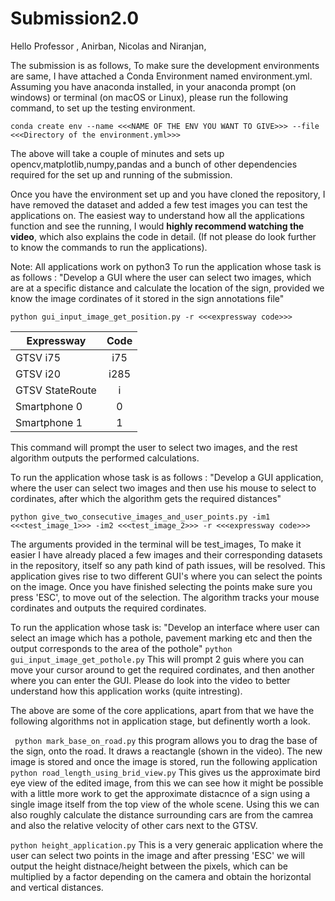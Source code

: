 # Submission2.0

Hello Professor , Anirban, Nicolas and Niranjan,

The submission is as follows, To make sure the development environments are same, I have attached a Conda Environment named environment.yml. Assuming you have anaconda installed, in your anaconda prompt (on windows) or terminal (on macOS or Linux), please run the following command, to set up the testing environment.
```
conda create env --name <<<NAME OF THE ENV YOU WANT TO GIVE>>> --file <<<Directory of the environment.yml>>>
```
The above will take a couple of minutes and sets up opencv,matplotlib,numpy,pandas and a bunch of other dependencies required for the set up and running of the submission.

Once you have the environment set up and you have cloned the repository, I have removed the dataset and added a few test images you can test the applications on. The easiest way to understand how all the applications function and see the running, I would <b>highly recommend watching the video</b>, which also explains the code in detail. (If not please do look further to know the commands to run the applications).


Note: All applications work on python3
To run the application whose task is as follows : "Develop a GUI where the user can select two images, which are at a specific distance and calculate the location of the sign, provided we know the image cordinates of it stored in the sign annotations file"

```
python gui_input_image_get_position.py -r <<<expressway code>>>
```
| Expressway    | Code          |
| ------------- |:-------------:|
| GTSV i75      | i75           |
| GTSV i20      | i285          |
| GTSV StateRoute| i             |
| Smartphone 0 | 0|
|Smartphone 1 | 1| 

This command will prompt the user to select two images, and the rest algorithm outputs the performed calculations.

To run the application whose task is as follows : "Develop a GUI application, where the user can select two images and then use his mouse to select to cordinates, after which the algorithm gets the required distances"
```
python give_two_consecutive_images_and_user_points.py -im1  <<<test_image_1>>> -im2 <<<test_image_2>>> -r <<<expressway code>>>
```
The arguments provided in the terminal will be test_images, To make it easier I have already placed a few images and their corresponding datasets in the repository, itself so any path kind of path issues, will be resolved. This application gives rise to two different GUI's where you can select the points on the image. Once you have finished selecting the points make sure you press 'ESC', to move out of the selection. The algorithm tracks your mouse cordinates and outputs the required cordinates.


To run the application whose task is: "Develop an interface where user can select an image which has a pothole, pavement marking etc and then the output corresponds to the area of the pothole"
``` python gui_input_image_get_pothole.py ``` 
This will prompt 2 guis where you can move your cursor around to get the required cordinates, and then another where you can enter the GUI. Please do look into the video to better understand how this application works (quite intresting).

The above are some of the core applications, apart from that we have the following algorithms not in application stage, but definently worth a look.

``` python mark_base_on_road.py``` 
this program allows you to drag the base of the sign, onto the road. It draws a reactangle (shown in the video). The new image is stored and once the image is stored, run the following application
``` python road_length_using_brid_view.py``` 
This gives us the approximate bird eye view of the edited image, from this we can see how it might be possible with a little more work to get the approximate distacnce of a sign using a single image itself from the top view of the whole scene. Using this we can also roughly calculate the distance surrounding cars are from the camrea and also the relative velocity of other cars next to the GTSV.

``` python height_application.py ```
This is a very generaic application where the user can select two points in the image and after pressing 'ESC' we will output the height distnace/height between the pixels, which can be multiplied by a factor depending on the camera and obtain the horizontal and vertical distances. 


